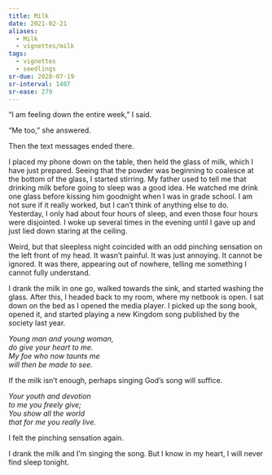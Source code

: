 ```yaml
---
title: Milk
date: 2021-02-21
aliases:
  - Milk
  - vignettes/milk
tags:
  - vignettes
  - seedlings
sr-due: 2028-07-19
sr-interval: 1407
sr-ease: 279
---
```

“I am feeling down the entire week,” I said.

“Me too,” she answered.

Then the text messages ended there.

I placed my phone down on the table, then held the glass of milk, which I  have just prepared. Seeing that the powder was beginning to coalesce at the bottom of the glass, I started stirring. My father used to tell me that drinking milk before going to sleep was a good idea. He watched me drink one glass before kissing him goodnight when I was in grade school. I am not sure if it really worked, but I can’t think of anything else to do. Yesterday, I only had about four hours of sleep, and even those four hours were disjointed. I woke up several times in the evening until I gave up and just lied down staring at the ceiling.

Weird, but that sleepless night coincided with an odd pinching sensation on the left front of my head. It wasn’t painful. It was just annoying. It cannot be ignored. It was there, appearing out of nowhere, telling me something I cannot fully understand.

I drank the milk in one go, walked towards the sink, and started washing the glass. After this, I headed back to my room, where my netbook is open. I sat down on the bed as I opened the media player. I picked up the song book, opened it, and started playing a new Kingdom song published by the society last year.

*Young man and young woman,*  
*do give your heart to me.*  
*My foe who now taunts me*  
*will then be made to see.*  

If the milk isn’t enough, perhaps singing God’s song will suffice.

*Your youth and devotion*  
*to me you freely give;*  
*You show all the world*  
*that for me you really live.*  

I felt the pinching sensation again.

I drank the milk and I’m singing the song. But I know in my heart, I will never find sleep tonight.